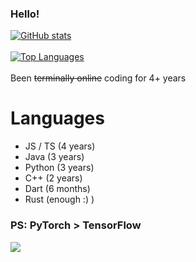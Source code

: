 ### Hello!
[![GitHub stats](https://github-readme-stats-5w5otha6c-notfish232.vercel.app/api?username=NotFish232&theme=onedark)](https://github.com/anuraghazra/github-readme-stats)
\
\
[![Top Languages](https://github-readme-stats-5w5otha6c-notfish232.vercel.app/api/top-langs?username=NotFish232&langs_count=6&hide=jupyter%20notebook&theme=onedark&layout=compact)](https://github.com/anuraghazra/github-readme-stats)
\
\
Been ~~terminally online~~ coding for 4+ years 
# Languages
* JS / TS (4 years)
* Java (3 years)
* Python (3 years)
* C++ (2 years)
* Dart (6 months)
* Rust (enough :) )
### PS: PyTorch > TensorFlow 
![](https://komarev.com/ghpvc/?username=NotFish232)
